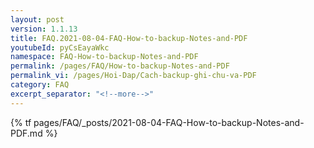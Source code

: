```yaml
---
layout: post
version: 1.1.13
title: FAQ.2021-08-04-FAQ-How-to-backup-Notes-and-PDF
youtubeId: pyCsEayaWkc
namespace: FAQ-How-to-backup-Notes-and-PDF
permalink: /pages/FAQ/How-to-backup-Notes-and-PDF
permalink_vi: /pages/Hoi-Dap/Cach-backup-ghi-chu-va-PDF
category: FAQ
excerpt_separator: "<!--more-->"
---
```


<div>

{% tf pages/FAQ/_posts/2021-08-04-FAQ-How-to-backup-Notes-and-PDF.md %}

</div>
